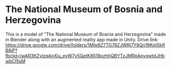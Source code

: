 # The National Museum of Bosnia and Herzegovina
This is a model of "The National Museum of Bosnia and Herzegovina" made in Blender along with an augmented reality app made in Unity.
Drive link: https://drive.google.com/drive/folders/1Mte8Z7TG78ZJWRj7Y8Qn19Kpt5kRB8jP?fbclid=IwAR3KZyIzqAnXiu_eyW7y5QetK8518xzhhQBYTzJMRpApyqwtdJHbwbCI5sM
